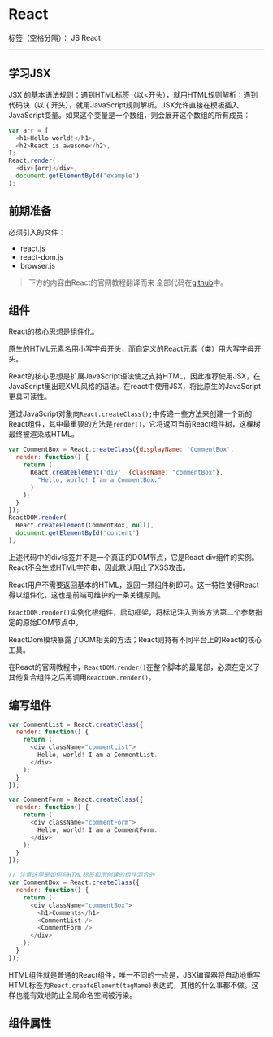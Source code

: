 # React

标签（空格分隔）： JS React

---

## 学习JSX

JSX 的基本语法规则：遇到HTML标签（以<开头），就用HTML规则解析；遇到代码块（以 { 开头），就用JavaScript规则解析。JSX允许直接在模板插入JavaScript变量。如果这个变量是一个数组，则会展开这个数组的所有成员：

```javascript
var arr = [
  <h1>Hello world!</h1>,
  <h2>React is awesome</h2>,
];
React.render(
  <div>{arr}</div>,
  document.getElementById('example')
);
```

## 前期准备

必须引入的文件：
* react.js
* react-dom.js
* browser.js

> 下方的内容由React的官网教程翻译而来
全部代码在[github](https://github.com/reactjs/react-tutorial)中。

## 组件

React的核心思想是组件化。

原生的HTML元素名用小写字母开头，而自定义的React元素（类）用大写字母开头。

React的核心思想是扩展JavaScript语法使之支持HTML，因此推荐使用JSX，在JavaScript里出现XML风格的语法。在react中使用JSX，将比原生的JavaScript更具可读性。

通过JavaScript对象向<code>React.createClass();</code>中传递一些方法来创建一个新的React组件，其中最重要的方法是<code>render()</code>，它将返回当前React组件树，这棵树最终被渲染成HTML。

```javascript
var CommentBox = React.createClass({displayName: 'CommentBox',
  render: function() {
    return (
      React.createElement('div', {className: "commentBox"},
        "Hello, world! I am a CommentBox."
      )
    );
  }
});
ReactDOM.render(
  React.createElement(CommentBox, null),
  document.getElementById('content')
);
```

上述代码中的div标签并不是一个真正的DOM节点，它是React div组件的实例。
React不会生成HTML字符串，因此默认阻止了XSS攻击。

React用户不需要返回基本的HTML，返回一颗组件树即可。这一特性使得React得以组件化，这也是前端可维护的一条关键原则。

<code>ReactDOM.render()</code>实例化根组件，启动框架，将标记注入到该方法第二个参数指定的原始DOM节点中。

ReactDom模块暴露了DOM相关的方法；React则持有不同平台上的React的核心工具。

在React的官网教程中，<code>ReactDOM.render()</code>在整个脚本的最尾部，必须在定义了其他复合组件之后再调用<code>ReactDOM.render()</code>。

## 编写组件

```javascript
var CommentList = React.createClass({
  render: function() {
    return (
      <div className="commentList">
        Hello, world! I am a CommentList.
      </div>
    );
  }
});

var CommentForm = React.createClass({
  render: function() {
    return (
      <div className="commentForm">
        Hello, world! I am a CommentForm.
      </div>
    );
  }
});

// 注意这里是如何将HTML标签和所创建的组件混合的
var CommentBox = React.createClass({
  render: function() {
    return (
      <div className="commentBox">
        <h1>Comments</h1>
        <CommentList />
        <CommentForm />
      </div>
    );
  }
});
```

HTML组件就是普通的React组件，唯一不同的一点是，JSX编译器将自动地重写HTML标签为<code>React.createElement(tagName)</code>表达式，其他的什么事都不做。这样也能有效地防止全局命名空间被污染。

## 组件属性
